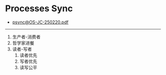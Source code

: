 
# Processes Sync

- [psync@OS-JC-250220.pdf](../PV/psync@OS-JC-250220.pdf)

---

1. 生产者-消费者
2. 哲学家进餐
3. 读者-写者
	1. 读者优先
	2. 写者优先
	3. 读写公平

